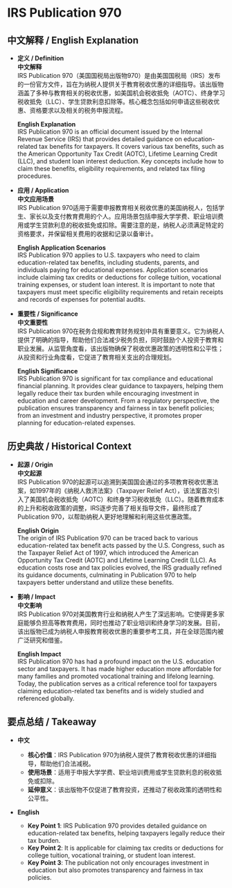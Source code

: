 # IRS Publication 970

## 中文解释 / English Explanation

* **定义 / Definition**  
  **中文解释**  
  IRS Publication 970（美国国税局出版物970）是由美国国税局（IRS）发布的一份官方文件，旨在为纳税人提供关于教育税收优惠的详细指导。该出版物涵盖了多种与教育相关的税收优惠，如美国机会税收抵免（AOTC）、终身学习税收抵免（LLC）、学生贷款利息扣除等。核心概念包括如何申请这些税收优惠、资格要求以及相关的税务申报流程。  

  **English Explanation**  
  IRS Publication 970 is an official document issued by the Internal Revenue Service (IRS) that provides detailed guidance on education-related tax benefits for taxpayers. It covers various tax benefits, such as the American Opportunity Tax Credit (AOTC), Lifetime Learning Credit (LLC), and student loan interest deduction. Key concepts include how to claim these benefits, eligibility requirements, and related tax filing procedures.

* **应用 / Application**  
  **中文应用场景**  
  IRS Publication 970适用于需要申报教育相关税收优惠的美国纳税人，包括学生、家长以及支付教育费用的个人。应用场景包括申报大学学费、职业培训费用或学生贷款利息的税收抵免或扣除。需要注意的是，纳税人必须满足特定的资格要求，并保留相关费用的收据和记录以备审计。  

  **English Application Scenarios**  
  IRS Publication 970 applies to U.S. taxpayers who need to claim education-related tax benefits, including students, parents, and individuals paying for educational expenses. Application scenarios include claiming tax credits or deductions for college tuition, vocational training expenses, or student loan interest. It is important to note that taxpayers must meet specific eligibility requirements and retain receipts and records of expenses for potential audits.

* **重要性 / Significance**  
  **中文重要性**  
  IRS Publication 970在税务合规和教育财务规划中具有重要意义。它为纳税人提供了明确的指导，帮助他们合法减少税务负担，同时鼓励个人投资于教育和职业发展。从监管角度看，该出版物确保了税收优惠政策的透明性和公平性；从投资和行业角度看，它促进了教育相关支出的合理规划。  

  **English Significance**  
  IRS Publication 970 is significant for tax compliance and educational financial planning. It provides clear guidance to taxpayers, helping them legally reduce their tax burden while encouraging investment in education and career development. From a regulatory perspective, the publication ensures transparency and fairness in tax benefit policies; from an investment and industry perspective, it promotes proper planning for education-related expenses.

## 历史典故 / Historical Context

* **起源 / Origin**  
  **中文起源**  
  IRS Publication 970的起源可以追溯到美国国会通过的多项教育税收优惠法案，如1997年的《纳税人救济法案》（Taxpayer Relief Act），该法案首次引入了美国机会税收抵免（AOTC）和终身学习税收抵免（LLC）。随着教育成本的上升和税收政策的调整，IRS逐步完善了相关指导文件，最终形成了Publication 970，以帮助纳税人更好地理解和利用这些优惠政策。  

  **English Origin**  
  The origin of IRS Publication 970 can be traced back to various education-related tax benefit acts passed by the U.S. Congress, such as the Taxpayer Relief Act of 1997, which introduced the American Opportunity Tax Credit (AOTC) and Lifetime Learning Credit (LLC). As education costs rose and tax policies evolved, the IRS gradually refined its guidance documents, culminating in Publication 970 to help taxpayers better understand and utilize these benefits.

* **影响 / Impact**  
  **中文影响**  
  IRS Publication 970对美国教育行业和纳税人产生了深远影响。它使得更多家庭能够负担高等教育费用，同时也推动了职业培训和终身学习的发展。目前，该出版物已成为纳税人申报教育税收优惠的重要参考工具，并在全球范围内被广泛研究和借鉴。  

  **English Impact**  
  IRS Publication 970 has had a profound impact on the U.S. education sector and taxpayers. It has made higher education more affordable for many families and promoted vocational training and lifelong learning. Today, the publication serves as a critical reference tool for taxpayers claiming education-related tax benefits and is widely studied and referenced globally.

## 要点总结 / Takeaway

* **中文**  
  - **核心价值**：IRS Publication 970为纳税人提供了教育税收优惠的详细指导，帮助他们合法减税。  
  - **使用场景**：适用于申报大学学费、职业培训费用或学生贷款利息的税收抵免或扣除。  
  - **延伸意义**：该出版物不仅促进了教育投资，还推动了税收政策的透明性和公平性。  

* **English**  
  - **Key Point 1**: IRS Publication 970 provides detailed guidance on education-related tax benefits, helping taxpayers legally reduce their tax burden.  
  - **Key Point 2**: It is applicable for claiming tax credits or deductions for college tuition, vocational training, or student loan interest.  
  - **Key Point 3**: The publication not only encourages investment in education but also promotes transparency and fairness in tax policies.